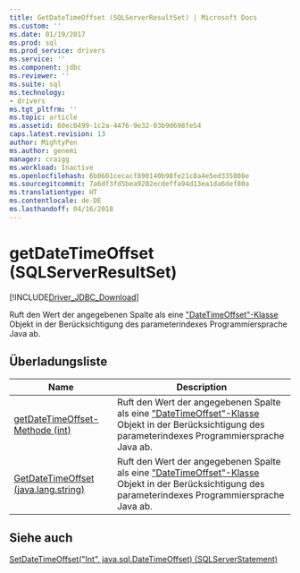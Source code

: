 ```yaml
---
title: GetDateTimeOffset (SQLServerResultSet) | Microsoft Docs
ms.custom: ''
ms.date: 01/19/2017
ms.prod: sql
ms.prod_service: drivers
ms.service: ''
ms.component: jdbc
ms.reviewer: ''
ms.suite: sql
ms.technology:
- drivers
ms.tgt_pltfrm: ''
ms.topic: article
ms.assetid: 60ec0499-1c2a-4476-9e32-03b9d698fe54
caps.latest.revision: 13
author: MightyPen
ms.author: genemi
manager: craigg
ms.workload: Inactive
ms.openlocfilehash: 6b0601cecacf890140b98fe21c8a4e5ed335808e
ms.sourcegitcommit: 7a6df3fd5bea9282ecdeffa94d13ea1da6def80a
ms.translationtype: HT
ms.contentlocale: de-DE
ms.lasthandoff: 04/16/2018
---
```

# <a name="getdatetimeoffset-sqlserverresultset"></a>getDateTimeOffset (SQLServerResultSet)
[!INCLUDE[Driver_JDBC_Download](../../../includes/driver_jdbc_download.md)]

  Ruft den Wert der angegebenen Spalte als eine ["DateTimeOffset"-Klasse](../../../connect/jdbc/reference/datetimeoffset-class.md) Objekt in der Berücksichtigung des parameterindexes Programmiersprache Java ab.  
  
## <a name="overload-list"></a>Überladungsliste  
  
|Name|Description|  
|----------|-----------------|  
|[getDateTimeOffset-Methode (int)](../../../connect/jdbc/reference/getdatetimeoffset-int-sqlserverresultset.md)|Ruft den Wert der angegebenen Spalte als eine ["DateTimeOffset"-Klasse](../../../connect/jdbc/reference/datetimeoffset-class.md) Objekt in der Berücksichtigung des parameterindexes Programmiersprache Java ab.|  
|[GetDateTimeOffset (java.lang.string)](../../../connect/jdbc/reference/getdatetimeoffset-java-lang-string-sqlserverresultset.md)|Ruft den Wert der angegebenen Spalte als eine ["DateTimeOffset"-Klasse](../../../connect/jdbc/reference/datetimeoffset-class.md) Objekt in der Berücksichtigung des parameterindexes Programmiersprache Java ab.|  
  
## <a name="see-also"></a>Siehe auch  
 [SetDateTimeOffset&#40;"Int", java.sql.DateTimeOffset&#41; &#40;SQLServerStatement&#41;](../../../connect/jdbc/reference/setdatetimeoffset-int-java-sql-datetimeoffset-sqlserverstatement.md)  
  
  
